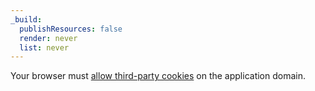 ```yaml
---
_build:
  publishResources: false
  render: never
  list: never
---
```


Your browser must [allow third-party cookies](/cloudflare-one/identity/authorization-cookie/#allow-third-party-cookies-in-the-browser) on the application domain.